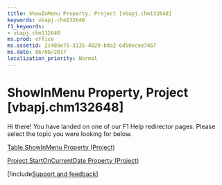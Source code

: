 ```yaml
---
title: ShowInMenu Property, Project [vbapj.chm132648]
keywords: vbapj.chm132648
f1_keywords:
- vbapj.chm132648
ms.prod: office
ms.assetid: 2c489e75-3135-4829-bda2-6d50ecee7467
ms.date: 06/08/2017
localization_priority: Normal
---
```



# ShowInMenu Property, Project [vbapj.chm132648]

Hi there! You have landed on one of our F1 Help redirector pages. Please select the topic you were looking for below.

[Table.ShowInMenu Property (Project)](https://msdn.microsoft.com/library/3f2be58d-4549-ac6e-e74c-40cf81e56db6%28Office.15%29.aspx)

[Project.StartOnCurrentDate Property (Project)](https://msdn.microsoft.com/library/9d2970f4-7767-cf70-66cb-a9179d120187%28Office.15%29.aspx)

[!include[Support and feedback](~/includes/feedback-boilerplate.md)]